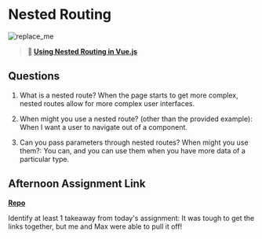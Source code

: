 # Nested Routing

![replace_me](https://codeworks.blob.core.windows.net/public/assets/img/illustrations/placeholder.svg)

> **📖 [Using Nested Routing in Vue.js](https://codeworksacademy.com/fs-student-guide/resources/wk6/04-Child-Routes)**

## Questions

1. What is a nested route? When the page starts to get more complex, nested routes allow for more complex user interfaces.

2. When might you use a nested route? (other than the provided example): When I want a user to navigate out of a component.

3. Can you pass parameters through nested routes? When might you use them?: You can, and you can use them when you have more data of a particular type.

## Afternoon Assignment Link

**[Repo](https://github.com/LucasPlummer/Bloggr)**

Identify at least 1 takeaway from today's assignment: It was tough to get the links together, but me and Max were able to pull it off!
